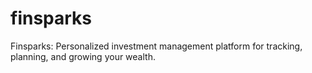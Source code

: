# finsparks
Finsparks: Personalized investment management platform for tracking, planning, and growing your wealth.
